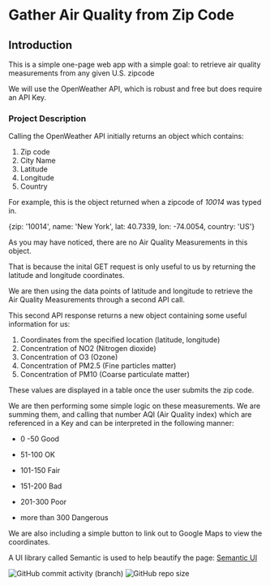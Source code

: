 # Gather Air Quality from Zip Code

## Introduction

This is a simple one-page web app with a simple goal: to retrieve air quality measurements from any given U.S. zipcode

We will use the OpenWeather API, which is robust and free but does require an API Key.

### Project Description

Calling the OpenWeather API initially returns an object which contains:

1. Zip code
2. City Name
3. Latitude
4. Longitude
5. Country

For example, this is the object returned when a zipcode of _10014_ was typed in.

{zip: '10014', name: 'New York', lat: 40.7339, lon: -74.0054, country: 'US'}

As you may have noticed, there are no Air Quality Measurements in this object.

That is because the inital GET request is only useful to us by returning the latitude and longitude coordinates.

We are then using the data points of latitude and longitude to retrieve the Air Quality Measurements through a second API call.

This second API response returns a new object containing some useful information for us:

1. Coordinates from the specified location (latitude, longitude)
2. Сoncentration of NO2 (Nitrogen dioxide)
3. Сoncentration of O3 (Ozone)
4. Сoncentration of PM2.5 (Fine particles matter)
5. Сoncentration of PM10 (Coarse particulate matter)

These values are displayed in a table once the user submits the zip code.

We are then performing some simple logic on these measurements. We are summing them, and calling that number AQI (Air Quality index) which are referenced in a Key and can be interpreted in the following manner:

- 0 -50 Good

- 51-100 OK

- 101-150 Fair

- 151-200 Bad

- 201-300 Poor

- more than 300 Dangerous

We are also including a simple button to link out to Google Maps to view the coordinates.

A UI library called Semantic is used to help beautify the page: [Semantic UI](https://semantic-ui.com/)

![GitHub commit activity (branch)](https://img.shields.io/github/commit-activity/w/foghill/PhaseOneFlatironProject)
![GitHub repo size](https://img.shields.io/github/repo-size/foghill/PhaseOneFlatironProject)
